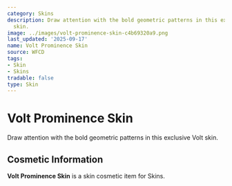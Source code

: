```yaml
---
category: Skins
description: Draw attention with the bold geometric patterns in this exclusive Volt
  skin.
image: ../images/volt-prominence-skin-c4b69320a9.png
last_updated: '2025-09-17'
name: Volt Prominence Skin
source: WFCD
tags:
- Skin
- Skins
tradable: false
type: Skin
---
```


# Volt Prominence Skin

Draw attention with the bold geometric patterns in this exclusive Volt skin.

## Cosmetic Information

**Volt Prominence Skin** is a skin cosmetic item for Skins.

